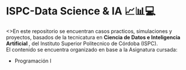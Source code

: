 <h1> ISPC-Data Science & IA 📈📊💻 </h1>

<>En este repositorio se encuentran casos practicos, simulaciones y proyectos, basados de la tecnicatura en <strong>
Ciencia de Datos e Inteligencia Artificial </strong>, del Instituto Superior Politecnico de Córdoba (ISPC).<br>
El contenido se encuentra organizado en base a la Asignatura cursada:</p>
<ul>
<li>Programación I</li>
</ul>


